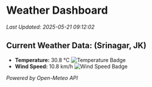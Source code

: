 
# Weather Dashboard

_Last Updated: 2025-05-21 09:12:02_

## Current Weather Data: (Srinagar, JK)
- **Temperature:** 30.8 °C ![Temperature Badge](https://img.shields.io/badge/Temperature-High%20Temp-orange)
- **Wind Speed:** 10.8 km/h ![Wind Speed Badge](https://img.shields.io/badge/Wind%20Speed-Light%20Wind-blue)

*Powered by Open-Meteo API*
